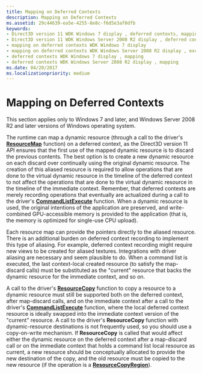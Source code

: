 ```yaml
---
title: Mapping on Deferred Contexts
description: Mapping on Deferred Contexts
ms.assetid: 29c44639-ea5e-4255-8e8c-f6d5e3af0dfb
keywords:
- Direct3D version 11 WDK Windows 7 display , deferred contexts, mapping
- Direct3D version 11 WDK Windows Server 2008 R2 display , deferred contexts, mapping
- mapping on deferred contexts WDK Windows 7 display
- mapping on deferred contexts WDK Windows Server 2008 R2 display , excluding DDI functions
- deferred contexts WDK Windows 7 display , mapping
- deferred contexts WDK Windows Server 2008 R2 display , mapping
ms.date: 04/20/2017
ms.localizationpriority: medium
---
```


# Mapping on Deferred Contexts


This section applies only to Windows 7 and later, and Windows Server 2008 R2 and later versions of Windows operating system.

The runtime can map a dynamic resource (through a call to the driver's [**ResourceMap**](https://msdn.microsoft.com/library/windows/hardware/ff569492) function) on a deferred context, as the Direct3D version 11 API ensures that the first use of the mapped dynamic resource is to discard the previous contents. The best option is to create a new dynamic resource on each discard over continually using the original dynamic resource. The creation of this aliased resource is required to allow operations that are done to the virtual dynamic resource in the timeline of the deferred context to not affect the operations that are done to the virtual dynamic resource in the timeline of the immediate context. Remember, that deferred contexts are merely recording operations that eventually are actualized during a call to the driver's [**CommandListExecute**](https://msdn.microsoft.com/library/windows/hardware/ff539476) function. When a dynamic resource is used, the original intentions of the application are preserved, and write-combined GPU-accessible memory is provided to the application (that is, the memory is optimized for single-use CPU upload).

Each resource map can provide the pointers directly to the aliased resource. There is an additional burden on deferred context recording to implement this type of aliasing. For example, deferred context recording might require new views to be created for aliased textures. Integrations with driver aliasing are necessary and seem plausible to do. When a command list is executed, the last context-local created resource (to satisfy the map-discard calls) must be substituted as the "current" resource that backs the dynamic resource for the immediate context, and so on.

A call to the driver's [**ResourceCopy**](https://msdn.microsoft.com/library/windows/hardware/ff569489) function to copy a resource to a dynamic resource must still be supported both on the deferred context, after map-discard calls, and on the immediate context after a call to the driver's [**CommandListExecute**](https://msdn.microsoft.com/library/windows/hardware/ff539476) function, where the local deferred context resource is ideally swapped into the immediate context version of the "current" resource. A call to the driver's **ResourceCopy** function with dynamic-resource destinations is not frequently used, so you should use a copy-on-write mechanism. If **ResourceCopy** is called that would affect either the dynamic resource on the deferred context after a map-discard call or on the immediate context that holds a command list local resource as current, a new resource should be conceptually allocated to provide the new destination of the copy, and the old resource must be copied to the new resource (if the operation is a [**ResourceCopyRegion**](https://msdn.microsoft.com/library/windows/hardware/ff569490)).

 

 





